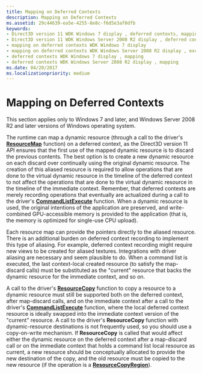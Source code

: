 ```yaml
---
title: Mapping on Deferred Contexts
description: Mapping on Deferred Contexts
ms.assetid: 29c44639-ea5e-4255-8e8c-f6d5e3af0dfb
keywords:
- Direct3D version 11 WDK Windows 7 display , deferred contexts, mapping
- Direct3D version 11 WDK Windows Server 2008 R2 display , deferred contexts, mapping
- mapping on deferred contexts WDK Windows 7 display
- mapping on deferred contexts WDK Windows Server 2008 R2 display , excluding DDI functions
- deferred contexts WDK Windows 7 display , mapping
- deferred contexts WDK Windows Server 2008 R2 display , mapping
ms.date: 04/20/2017
ms.localizationpriority: medium
---
```


# Mapping on Deferred Contexts


This section applies only to Windows 7 and later, and Windows Server 2008 R2 and later versions of Windows operating system.

The runtime can map a dynamic resource (through a call to the driver's [**ResourceMap**](https://msdn.microsoft.com/library/windows/hardware/ff569492) function) on a deferred context, as the Direct3D version 11 API ensures that the first use of the mapped dynamic resource is to discard the previous contents. The best option is to create a new dynamic resource on each discard over continually using the original dynamic resource. The creation of this aliased resource is required to allow operations that are done to the virtual dynamic resource in the timeline of the deferred context to not affect the operations that are done to the virtual dynamic resource in the timeline of the immediate context. Remember, that deferred contexts are merely recording operations that eventually are actualized during a call to the driver's [**CommandListExecute**](https://msdn.microsoft.com/library/windows/hardware/ff539476) function. When a dynamic resource is used, the original intentions of the application are preserved, and write-combined GPU-accessible memory is provided to the application (that is, the memory is optimized for single-use CPU upload).

Each resource map can provide the pointers directly to the aliased resource. There is an additional burden on deferred context recording to implement this type of aliasing. For example, deferred context recording might require new views to be created for aliased textures. Integrations with driver aliasing are necessary and seem plausible to do. When a command list is executed, the last context-local created resource (to satisfy the map-discard calls) must be substituted as the "current" resource that backs the dynamic resource for the immediate context, and so on.

A call to the driver's [**ResourceCopy**](https://msdn.microsoft.com/library/windows/hardware/ff569489) function to copy a resource to a dynamic resource must still be supported both on the deferred context, after map-discard calls, and on the immediate context after a call to the driver's [**CommandListExecute**](https://msdn.microsoft.com/library/windows/hardware/ff539476) function, where the local deferred context resource is ideally swapped into the immediate context version of the "current" resource. A call to the driver's **ResourceCopy** function with dynamic-resource destinations is not frequently used, so you should use a copy-on-write mechanism. If **ResourceCopy** is called that would affect either the dynamic resource on the deferred context after a map-discard call or on the immediate context that holds a command list local resource as current, a new resource should be conceptually allocated to provide the new destination of the copy, and the old resource must be copied to the new resource (if the operation is a [**ResourceCopyRegion**](https://msdn.microsoft.com/library/windows/hardware/ff569490)).

 

 





